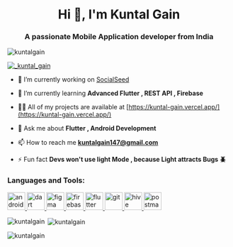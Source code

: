 <h1 align="center">Hi 👋, I'm Kuntal Gain</h1>
<h3 align="center">A passionate Mobile Application developer from India</h3>

<p align="left"> <img src="https://komarev.com/ghpvc/?username=kuntalgain&label=Profile%20views&color=0e75b6&style=flat" alt="kuntalgain" /> </p>

<p align="left"> <a href="https://twitter.com/_kuntal_gain" target="blank"><img src="https://img.shields.io/twitter/follow/_kuntal_gain?logo=twitter&style=for-the-badge" alt="_kuntal_gain" /></a> </p>

- 🔭 I’m currently working on [SocialSeed](https://github.com/KuntalGain/Socialseed)

- 🌱 I’m currently learning **Advanced Flutter , REST API , Firebase**

- 👨‍💻 All of my projects are available at [https://kuntal-gain.vercel.app/](https://kuntal-gain.vercel.app/)

- 💬 Ask me about **Flutter , Android Development**

- 📫 How to reach me **kuntalgain147@gmail.com**

- ⚡ Fun fact **Devs won't use light Mode , because Light attracts Bugs 🪲**

<!-- <h3 align="left">Connect with me:</h3>
<!-- <p align="left">
<a href="https://twitter.com/_kuntal_gain" target="blank"><img align="center" src="https://raw.githubusercontent.com/rahuldkjain/github-profile-readme-generator/master/src/images/icons/Social/twitter.svg" alt="_kuntal_gain" height="30" width="40" /></a>
<a href="https://linkedin.com/in/https://www.linkedin.com/in/kuntal-gain/" target="blank"><img align="center" src="https://raw.githubusercontent.com/rahuldkjain/github-profile-readme-generator/master/src/images/icons/Social/linked-in-alt.svg" alt="https://www.linkedin.com/in/kuntal-gain/" height="30" width="40" /></a>
<a href="https://fb.com/rajkumar kuntal gain" target="blank"><img align="center" src="https://raw.githubusercontent.com/rahuldkjain/github-profile-readme-generator/master/src/images/icons/Social/facebook.svg" alt="rajkumar kuntal gain" height="30" width="40" /></a>
<a href="https://instagram.com/kuntal.flutterdev" target="blank"><img align="center" src="https://raw.githubusercontent.com/rahuldkjain/github-profile-readme-generator/master/src/images/icons/Social/instagram.svg" alt="kuntal.flutterdev" height="30" width="40" /></a>
<a href="https://www.youtube.com/c/flutterdevil" target="blank"><img align="center" src="https://raw.githubusercontent.com/rahuldkjain/github-profile-readme-generator/master/src/images/icons/Social/youtube.svg" alt="flutterdevil" height="30" width="40" /></a>
<a href="https://www.hackerrank.com/kuntal06" target="blank"><img align="center" src="https://raw.githubusercontent.com/rahuldkjain/github-profile-readme-generator/master/src/images/icons/Social/hackerrank.svg" alt="kuntal06" height="30" width="40" /></a>
<a href="https://www.leetcode.com/kuntalgain147" target="blank"><img align="center" src="https://raw.githubusercontent.com/rahuldkjain/github-profile-readme-generator/master/src/images/icons/Social/leet-code.svg" alt="kuntalgain147" height="30" width="40" /></a>
</p>
 -->
<h3 align="left">Languages and Tools:</h3>
<p align="left"> <a href="https://developer.android.com" target="_blank" rel="noreferrer"> <img src="https://1.bp.blogspot.com/-LgTa-xDiknI/X4EflN56boI/AAAAAAAAPuk/24YyKnqiGkwRS9-_9suPKkfsAwO4wHYEgCLcBGAsYHQ/s0/image9.png" alt="android" width="40" height="40"/> </a> <a href="https://dart.dev" target="_blank" rel="noreferrer"> <img src="https://www.vectorlogo.zone/logos/dartlang/dartlang-icon.svg" alt="dart" width="40" height="40"/> </a> <a href="https://www.figma.com/" target="_blank" rel="noreferrer"> <img src="https://www.vectorlogo.zone/logos/figma/figma-icon.svg" alt="figma" width="40" height="40"/> </a> <a href="https://firebase.google.com/" target="_blank" rel="noreferrer"> <img src="https://www.vectorlogo.zone/logos/firebase/firebase-icon.svg" alt="firebase" width="40" height="40"/> </a> <a href="https://flutter.dev" target="_blank" rel="noreferrer"> <img src="https://www.vectorlogo.zone/logos/flutterio/flutterio-icon.svg" alt="flutter" width="40" height="40"/> </a> <a href="https://git-scm.com/" target="_blank" rel="noreferrer"> <img src="https://www.vectorlogo.zone/logos/git-scm/git-scm-icon.svg" alt="git" width="40" height="40"/> </a> <a href="https://hive.apache.org/" target="_blank" rel="noreferrer"> <img src="https://www.vectorlogo.zone/logos/apache_hive/apache_hive-icon.svg" alt="hive" width="40" height="40"/> </a> <a href="https://postman.com" target="_blank" rel="noreferrer"> <img src="https://www.vectorlogo.zone/logos/getpostman/getpostman-icon.svg" alt="postman" width="40" height="40"/> </a> </p>

<p><img align="left" src="https://github-readme-stats.vercel.app/api/top-langs?username=kuntalgain&show_icons=true&locale=en&layout=compact" alt="kuntalgain" /></p>

<p>&nbsp;<img align="center" src="https://github-readme-stats.vercel.app/api?username=kuntalgain&show_icons=true&locale=en" alt="kuntalgain" /></p>

<p><img align="center" src="https://github-readme-streak-stats.herokuapp.com/?user=kuntalgain&" alt="kuntalgain" /></p>
